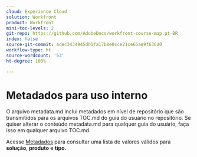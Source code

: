 ```yaml
---
cloud: Experience Cloud
solution: Workfront
product: Workfront
mini-toc-levels: 2
git-repo: https://github.com/AdobeDocs/workfront-course-map.pt-BR
index: false
source-git-commit: adec3434945db1fa17b8e0cce21ce65ae9f63620
workflow-type: ht
source-wordcount: '53'
ht-degree: 100%

---
```



# Metadados para uso interno

O arquivo metadata.md inclui metadados em nível de repositório que são transmitidos para os arquivos TOC.md do guia do usuário no repositório. Se quiser alterar o conteúdo metadata.md para qualquer guia do usuário, faça isso em qualquer arquivo TOC.md.

Acesse [Metadados](https://experienceleague.adobe.com/docs/authoring-guide-exl/using/editing/user-guide-setup/metadata.html?lang=pt-BR) para consultar uma lista de valores válidos para **solução**, **produto** e **tipo**.

